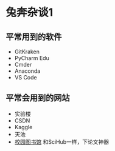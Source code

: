 # 兔奔杂谈1
## 平常用到的软件
* GitKraken
* PyCharm Edu
* Cmder
* Anaconda
* VS Code

## 平常会用到的网站
* 实验楼
* CSDN
* Kaggle
* 天池
* [校园图书馆](http://lib.vpn.nuist.edu.cn/list.php?fid=3) 和SciHub一样，下论文神器